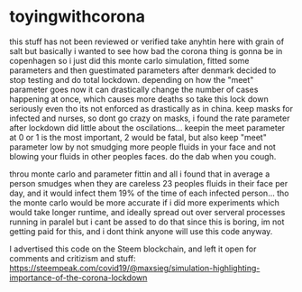 # toyingwithcorona
this stuff has not been reviewed or verified
take anyhtin here with grain of salt
but basically i wanted to see how bad the corona thing is gonna be in copenhagen
so i just did this monte carlo simulation, fitted some parameters and then guestimated parameters after denmark decided to stop testing and do total lockdown. depending on how the "meet" parameter goes now it can drastically change the number of cases happening at once, which causes more deaths so take this lock down seriously even tho its not enforced as drastically as in china. keep masks for infected and nurses, so dont go crazy on masks, i found the rate parameter after lockdown did little about the oscilations... keepin the meet parameter at 0 or 1 is the most important, 2 would be fatal, but also keep "meet" parameter low by not smudging more people fluids in your face and not blowing your fluids in other peoples faces. do the dab when you cough.

throu monte carlo and parameter fittin and all i found that in average a person smudges when they are careless 23 peoples fluids in their face per day, and it would infect them 19% of the time of each infected person... tho the monte carlo would be more accurate if i did more experiments which would take longer runtime, and ideally spread out over serveral processes running in paralel but i cant be assed to do that since this is boring, im not getting paid for this, and i dont think anyone will use this code anyway.

I advertised this code on the Steem blockchain, and left it open for comments and critizism and stuff:
https://steempeak.com/covid19/@maxsieg/simulation-highlighting-importance-of-the-corona-lockdown
